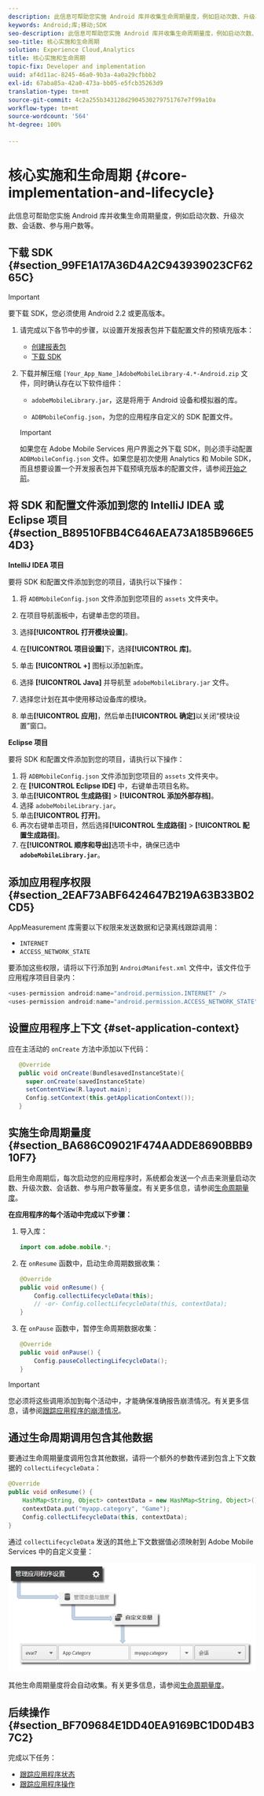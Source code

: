 ```yaml
---
description: 此信息可帮助您实施 Android 库并收集生命周期量度，例如启动次数、升级次数、会话数、参与用户数等。
keywords: Android;库;移动;SDK
seo-description: 此信息可帮助您实施 Android 库并收集生命周期量度，例如启动次数、升级次数、会话数、参与用户数等。
seo-title: 核心实施和生命周期
solution: Experience Cloud,Analytics
title: 核心实施和生命周期
topic-fix: Developer and implementation
uuid: af4d11ac-8245-46a0-9b3a-4a0a29cfbbb2
exl-id: 67aba85a-42a0-473a-bb05-e5fcb35263d9
translation-type: tm+mt
source-git-commit: 4c2a255b343128d2904530279751767e7f99a10a
workflow-type: tm+mt
source-wordcount: '564'
ht-degree: 100%

---
```


# 核心实施和生命周期 {#core-implementation-and-lifecycle}

此信息可帮助您实施 Android 库并收集生命周期量度，例如启动次数、升级次数、会话数、参与用户数等。

## 下载 SDK {#section_99FE1A17A36D4A2C943939023CF6265C}

>[!IMPORTANT]
>
>要下载 SDK，您必须使用 Android 2.2 或更高版本。

1. 请完成以下各节中的步骤，以设置开发报表包并下载配置文件的预填充版本：

   * [创建报表包](/help/android/getting-started/requirements.md)
   * [下载 SDK](/help/android/getting-started/requirements.md)

1. 下载并解压缩 `[Your_App_Name_]AdobeMobileLibrary-4.*-Android.zip` 文件，同时确认存在以下软件组件：

   * `adobeMobileLibrary.jar`，这是将用于 Android 设备和模拟器的库。

   * `ADBMobileConfig.json`，为您的应用程序自定义的 SDK 配置文件。
   >[!IMPORTANT]
   >
   >如果您在 Adobe Mobile Services 用户界面之外下载 SDK，则必须手动配置 `ADBMobileConfig.json` 文件。如果您是初次使用 Analytics 和 Mobile SDK，而且想要设置一个开发报表包并下载预填充版本的配置文件，请参阅[开始之前](/help/android/getting-started/requirements.md)。

## 将 SDK 和配置文件添加到您的 IntelliJ IDEA 或 Eclipse 项目 {#section_B89510FBB4C646AEA73A185B966E54D3}

**IntelliJ IDEA 项目**

要将 SDK 和配置文件添加到您的项目，请执行以下操作：

1. 将 `ADBMobileConfig.json` 文件添加到您项目的 `assets` 文件夹中。

1. 在项目导航面板中，右键单击您的项目。
1. 选择&#x200B;**[!UICONTROL 打开模块设置]**。
1. 在&#x200B;**[!UICONTROL 项目设置]**&#x200B;下，选择&#x200B;**[!UICONTROL 库]**。
1. 单击 **[!UICONTROL +]** 图标以添加新库。
1. 选择 **[!UICONTROL Java]** 并导航至 `adobeMobileLibrary.jar` 文件。
1. 选择您计划在其中使用移动设备库的模块。
1. 单击&#x200B;**[!UICONTROL 应用]**，然后单击&#x200B;**[!UICONTROL 确定]**&#x200B;以关闭“模块设置”窗口。

**Eclipse 项目**

要将 SDK 和配置文件添加到您的项目，请执行以下操作：

1. 将 `ADBMobileConfig.json` 文件添加到您项目的 `assets` 文件夹中。
1. 在 **[!UICONTROL Eclipse IDE]** 中，右键单击项目名称。
1. 单击&#x200B;**[!UICONTROL 生成路径]** > **[!UICONTROL 添加外部存档]**。
1. 选择 `adobeMobileLibrary.jar`。
1. 单击&#x200B;**[!UICONTROL 打开]**。
1. 再次右键单击项目，然后选择&#x200B;**[!UICONTROL 生成路径]** > **[!UICONTROL 配置生成路径]**。
1. 在&#x200B;**[!UICONTROL 顺序和导出]**&#x200B;选项卡中，确保已选中 **`adobeMobileLibrary.jar`**。

## 添加应用程序权限 {#section_2EAF73ABF6424647B219A63B33B02CD5}

AppMeasurement 库需要以下权限来发送数据和记录离线跟踪调用：

* `INTERNET`
* `ACCESS_NETWORK_STATE`

要添加这些权限，请将以下行添加到 `AndroidManifest.xml` 文件中，该文件位于应用程序项目目录内：

```java
<uses-permission android:name="android.permission.INTERNET" /> 
<uses-permission android:name="android.permission.ACCESS_NETWORK_STATE" />
```

## 设置应用程序上下文 {#set-application-context}

应在主活动的 `onCreate` 方法中添加以下代码：

```java
   @Override
   public void onCreate(BundlesavedInstanceState){
     super.onCreate(savedInstanceState)
     setContentView(R.layout.main);
     Config.setContext(this.getApplicationContext());
   }
```

## 实施生命周期量度 {#section_BA686C09021F474AADDE8690BBB910F7}

启用生命周期后，每次启动您的应用程序时，系统都会发送一个点击来测量启动次数、升级次数、会话数、参与用户数等量度。有关更多信息，请参阅[生命周期量度](/help/android/metrics.md)。

**在应用程序的每个活动中完成以下步骤：**

1. 导入库：

   ```java
   import com.adobe.mobile.*;
   ```

1. 在 `onResume` 函数中，启动生命周期数据收集：

   ```java
   @Override 
   public void onResume() { 
       Config.collectLifecycleData(this); 
       // -or- Config.collectLifecycleData(this, contextData); 
   }
   ```

1. 在 `onPause` 函数中，暂停生命周期数据收集：

   ```java
   @Override 
   public void onPause() { 
       Config.pauseCollectingLifecycleData(); 
   }
   ```

>[!IMPORTANT]
>
>您必须将这些调用添加到每个活动中，才能确保准确报告崩溃情况。有关更多信息，请参阅[跟踪应用程序的崩溃情况](/help/android/analytics-main/crashes.md)。

## 通过生命周期调用包含其他数据

要通过生命周期量度调用包含其他数据，请将一个额外的参数传递到包含上下文数据的 `collectLifecycleData`：

```java
@Override 
public void onResume() {
    HashMap<String, Object> contextData = new HashMap<String, Object>(); 
    contextData.put("myapp.category", "Game"); 
    Config.collectLifecycleData(this, contextData); 
}
```

通过 `collectLifecycleData` 发送的其他上下文数据值必须映射到 Adobe Mobile Services 中的自定义变量：

![](assets/map-variable-lifecycle.png)

其他生命周期量度将会自动收集。有关更多信息，请参阅[生命周期量度](/help/android/metrics.md)。

## 后续操作 {#section_BF709684E1DD40EA9169BC1D0D4B37C2}

完成以下任务：

* [跟踪应用程序状态](/help/android/analytics-main/states.md)
* [跟踪应用程序操作](/help/android/analytics-main/actions.md)
